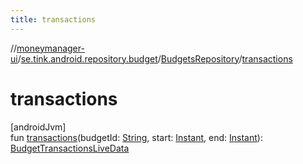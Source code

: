 ```yaml
---
title: transactions
---
```

//[moneymanager-ui](../../../index.html)/[se.tink.android.repository.budget](../index.html)/[BudgetsRepository](index.html)/[transactions](transactions.html)



# transactions



[androidJvm]\
fun [transactions](transactions.html)(budgetId: [String](https://kotlinlang.org/api/latest/jvm/stdlib/kotlin/-string/index.html), start: [Instant](https://developer.android.com/reference/kotlin/java/time/Instant.html), end: [Instant](https://developer.android.com/reference/kotlin/java/time/Instant.html)): [BudgetTransactionsLiveData](../-budget-transactions-live-data/index.html)




